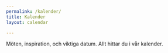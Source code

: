 ```yaml
---
permalink: /kalender/
title: Kalender
layout: calendar

---
```


Möten, inspiration, och viktiga datum. Allt hittar du i vår kalender.
